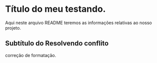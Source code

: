 # Título do meu testando.

Aqui neste arquivo README teremos as informações relativas ao nosso projeto.

## Subtítulo do Resolvendo conflito

correção de formatação.
